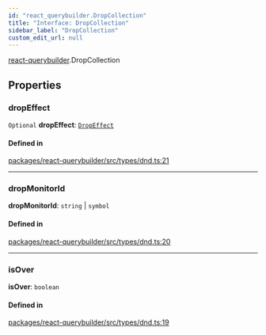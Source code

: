 ```yaml
---
id: "react_querybuilder.DropCollection"
title: "Interface: DropCollection"
sidebar_label: "DropCollection"
custom_edit_url: null
---
```


[react-querybuilder](../modules/react_querybuilder.md).DropCollection

## Properties

### dropEffect

 `Optional` **dropEffect**: [`DropEffect`](../modules/react_querybuilder.md#dropeffect)

#### Defined in

[packages/react-querybuilder/src/types/dnd.ts:21](https://github.com/react-querybuilder/react-querybuilder/blob/55590db8/packages/react-querybuilder/src/types/dnd.ts#L21)

___

### dropMonitorId

 **dropMonitorId**: `string` \| `symbol`

#### Defined in

[packages/react-querybuilder/src/types/dnd.ts:20](https://github.com/react-querybuilder/react-querybuilder/blob/55590db8/packages/react-querybuilder/src/types/dnd.ts#L20)

___

### isOver

 **isOver**: `boolean`

#### Defined in

[packages/react-querybuilder/src/types/dnd.ts:19](https://github.com/react-querybuilder/react-querybuilder/blob/55590db8/packages/react-querybuilder/src/types/dnd.ts#L19)
